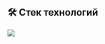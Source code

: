 ## 🛠 Стек технологий

<img src="{https://img.shields.io/badge/React-20232A?style=for-the-badge&logo=react&logoColor=61DAFB}" />


